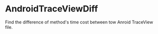 # AndroidTraceViewDiff
Find the difference of method's time cost between tow Anroid TraceView file.

